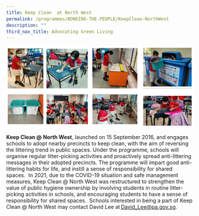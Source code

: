 ```yaml
---
title: Keep Clean  at North West
permalink: /programmes/BONDING-THE-PEOPLE/KeepClean-NorthWest
description: ""
third_nav_title: Advocating Green Living
---
```

![](/images/Keep%20Clean%201.png)

**Keep Clean @ North West**, launched on 15 September 2016, and engages schools to adopt nearby precincts to keep clean, with the aim of reversing the littering trend in public spaces. Under the programme, schools will organise regular litter-picking activities and proactively spread anti-littering messages in their adopted precincts. The programme will impart good anti-littering habits for life, and instill a sense of responsibility for shared spaces.  In 2021, due to the COVID-19 situation and safe management measures, Keep Clean @ North West was restructured to strengthen the value of public hygiene ownership by involving students in routine litter-picking activities in schools, and encouraging students to have a sense of responsibility for shared spaces.  Schools interested in being a part of Keep Clean @ North West may contact David Lee at [David\_Lee@pa.gov.sg](mailto:David_Lee@pa.gov.sg).